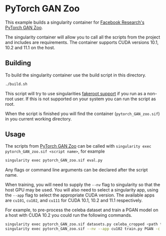 # PyTorch GAN Zoo

This example builds a singularity container for [Facebook Research's PyTorch GAN
Zoo](https://github.com/facebookresearch/pytorch_GAN_zoo).

The singularity container will allow you to call all the scripts from the
project and includes are requirements. The container supports CUDA versions
10.1, 10.2 and 11.1 on the host.

## Building

To build the singularity container use the build script in this directory.

```bash
./build.sh
```

This script will try to use singularities [fakeroot
support](https://sylabs.io/guides/3.5/user-guide/fakeroot.html) if you run as a
non-root user. If this is not supported on your system you can run the script as
root.

When the script is finished you will find the container (`pytorch_GAN_zoo.sif`)
in you current working directory.

## Usage

The scripts from [PyTorch GAN
Zoo](https://github.com/facebookresearch/pytorch_GAN_zoo) can be called with
`singularity exec pytorch_GAN_zoo.sif <script name>`, for example

```bash
singularity exec pytorch_GAN_zoo.sif eval.py
```

Any flags or command line arguments can be declared after the script name.

When training, you will need to supply the `--nv` flag to singularity so that
the host GPU may be used. You will also need to select a singularity app, using
the `--app` flag to select the appropriate CUDA version. The available apps are
`cu101`, `cu102`, and `cu111` for CUDA 10.1, 10.2 and 11.1 respectively.

For example, to pre-process the celeba dataset and train a PGAN model on a host
with CUDA 10.2 you could run the following commands.

```bash
singularity exec pytorch_GAN_zoo.sif datasets.py celeba_cropped <path to celeba dataset>/img_align_celeba/ -o celeba
singularity exec pytorch_GAN_zoo.sif --nv --app cu102 train.py PGAN -c config_celeba_cropped.json --restart -n celeba_cropped
```
